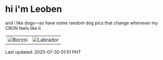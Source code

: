 # hi i'm Leoben

and i like dogs—so have some random dog pics that change whenever my CRON feels like it

|  |  |
|--------|----------|
| ![Borzoi](https://random-dog-vercel.vercel.app/api/random-borzoi?v=1753811499) | ![Labrador](https://random-dog-vercel.vercel.app/api/random-labrador?v=1753811499) |

Last updated: 2025-07-30 01:51 PHT
